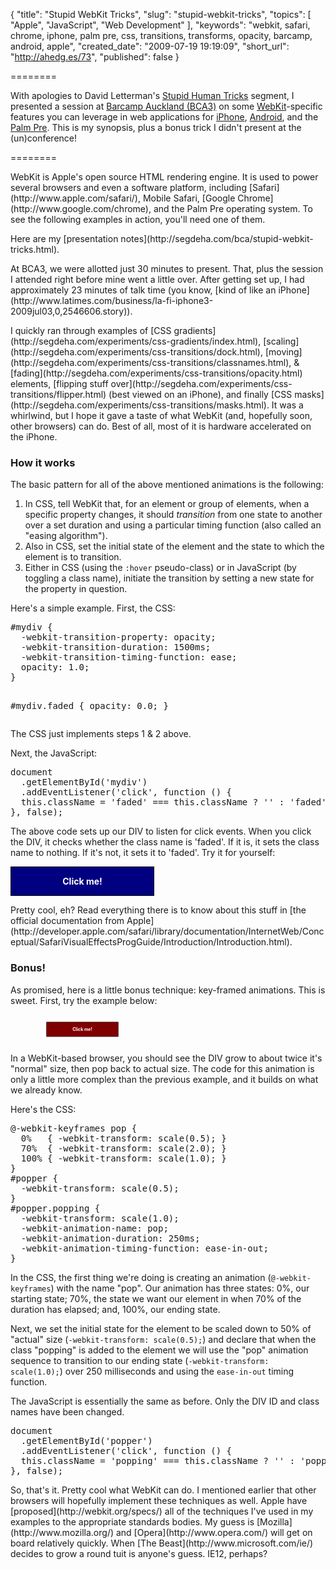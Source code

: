 {
  "title": "Stupid WebKit Tricks",
  "slug": "stupid-webkit-tricks",
  "topics": [
    "Apple",
    "JavaScript",
    "Web Development"
  ],
  "keywords": "webkit, safari, chrome, iphone, palm pre, css, transitions, transforms, opacity, barcamp, android, apple",
  "created_date": "2009-07-19 19:19:09",
  "short_url": "http://ahedg.es/73",
  "published": false
}

========

With apologies to David Letterman's [Stupid Human Tricks](http://www.youtube.com/watch?v=g-dE_TJfOVg) segment, I presented a session at [Barcamp Auckland (BCA3)](http://bca.geek.nz/) on some [WebKit](http://webkit.org/)-specific features you can leverage in web applications for [iPhone](http://www.apple.com/iphone/), [Android](http://www.android.com/), and the [Palm Pre](http://www.palm.com/us/products/phones/pre/). This is my synopsis, plus a bonus trick I didn't present at the (un)conference!

========

<p class="outdent">WebKit is Apple's open source HTML rendering engine. It is used to power several browsers and even a software platform, including [Safari](http://www.apple.com/safari/), Mobile Safari, [Google Chrome](http://www.google.com/chrome), and the Palm Pre operating system. To see the following examples in action, you'll need one of them.</p>
<p>Here are my [presentation notes](http://segdeha.com/bca/stupid-webkit-tricks.html).</p>
<p>At BCA3, we were allotted just 30 minutes to present. That, plus the session I attended right before mine went a little over. After getting set up, I had approximately 23 minutes of talk time (you know, [kind of like an iPhone](http://www.latimes.com/business/la-fi-iphone3-2009jul03,0,2546606.story)).</p>
<p>I quickly ran through examples of [CSS gradients](http://segdeha.com/experiments/css-gradients/index.html), [scaling](http://segdeha.com/experiments/css-transitions/dock.html), [moving](http://segdeha.com/experiments/css-transitions/classnames.html), & [fading](http://segdeha.com/experiments/css-transitions/opacity.html) elements, [flipping stuff over](http://segdeha.com/experiments/css-transitions/flipper.html) (best viewed on an iPhone), and finally [CSS masks](http://segdeha.com/experiments/css-transitions/masks.html). It was a whirlwind, but I hope it gave a taste of what WebKit (and, hopefully soon, other browsers) can do. Best of all, most of it is hardware accelerated on the iPhone.</p>
<h3>How it works</h3>
<p>The basic pattern for all of the above mentioned animations is the following:</p>
<ol>
<li>In CSS, tell WebKit that, for an element or group of elements, when a specific property changes, it should <em>transition</em> from one state to another over a set duration and using a particular timing function (also called an "easing algorithm").</li>
<li>Also in CSS, set the initial state of the element and the state to which the element is to transition.</li>
<li>Either in CSS (using the <code>:hover</code> pseudo-class) or in JavaScript (by toggling a class name), initiate the transition by setting a new state for the property in question.</li>
</ol>
<p>Here's a simple example. First, the CSS:</p>
<pre class="sh_css">
#mydiv {
  -webkit-transition-property: opacity;
  -webkit-transition-duration: 1500ms;
  -webkit-transition-timing-function: ease;
  opacity: 1.0;
}

#mydiv.faded {
  opacity: 0.0;
}
</pre>
<p>The CSS just implements steps 1 & 2 above.</p>
<p>Next, the JavaScript:</p>
<pre class="sh_javascript">
document
  .getElementById('mydiv')
  .addEventListener('click', function () {
  this.className = 'faded' === this.className ? '' : 'faded';
}, false);
</pre>
<p>The above code sets up our DIV to listen for click events. When you click the DIV, it checks whether the class name is 'faded'. If it is, it sets the class name to nothing. If it's not, it sets it to 'faded'. Try it for yourself:</p>
<style type="text/css">
#mydiv {
  -webkit-transition-property: opacity;
  -webkit-transition-duration: 1500ms;
  -webkit-transition-timing-function: ease;
  opacity: 1.0;
}

#mydiv.faded {
  opacity: 0.0;
}
</style>
<div style="border:solid 1px black;margin: 1em 0;padding: 1em;background: navy;color: white;font-weight: bold;width: 200px;text-align: center;" id="mydiv">Click me!</div>
<script type="text/javascript">
document
  .getElementById('mydiv')
  .addEventListener('click', function () {
  this.className = 'faded' === this.className ? '' : 'faded';
}, false);
</script>
<p>Pretty cool, eh? Read everything there is to know about this stuff in [the official documentation from Apple](http://developer.apple.com/safari/library/documentation/InternetWeb/Conceptual/SafariVisualEffectsProgGuide/Introduction/Introduction.html).</p>
<h3>Bonus!</h3>
<p>As promised, here is a little bonus technique: key-framed animations. This is sweet. First, try the example below:</p>
<style type="text/css">
@-webkit-keyframes pop {
  0%   { -webkit-transform: scale(0.5); }
  70%  { -webkit-transform: scale(2.0); }
  100% { -webkit-transform: scale(1.0); }
}
#popper {
  -webkit-transform: scale(0.5);
}
#popper.popping {
  -webkit-transform: scale(1.0);
  -webkit-animation-name: pop;
  -webkit-animation-duration: 250ms;
  -webkit-animation-timing-function: ease-in-out;
}
</style>
<div style="border:solid 1px black;margin: 1em 0;padding: 1em;background: maroon;color: white;font-weight: bold;width: 200px;text-align: center;" id="popper">Click me!</div>
<script type="text/javascript">
document
  .getElementById('popper')
  .addEventListener('click', function () {
  this.className = 'popping' === this.className ? '' : 'popping';
}, false);
</script>
<p>In a WebKit-based browser, you should see the DIV grow to about twice it's "normal" size, then pop back to actual size. The code for this animation is only a little more complex than the previous example, and it builds on what we already know.</p>
<p>Here's the CSS:</p>
<pre class="sh_css">
@-webkit-keyframes pop {
  0%   { -webkit-transform: scale(0.5); }
  70%  { -webkit-transform: scale(2.0); }
  100% { -webkit-transform: scale(1.0); }
}
#popper {
  -webkit-transform: scale(0.5);
}
#popper.popping {
  -webkit-transform: scale(1.0);
  -webkit-animation-name: pop;
  -webkit-animation-duration: 250ms;
  -webkit-animation-timing-function: ease-in-out;
}
</pre>
<p>In the CSS, the first thing we're doing is creating an animation (<code>@-webkit-keyframes</code>) with the name "pop". Our animation has three states: 0%, our starting state; 70%, the state we want our element in when 70% of the duration has elapsed; and, 100%, our ending state.</p>
<p>Next, we set the initial state for the element to be scaled down to 50% of "actual" size (<code>-webkit-transform: scale(0.5);</code>) and declare that when the class "popping" is added to the element we will use the "pop" animation sequence to transition to our ending state (<code>-webkit-transform: scale(1.0);</code>) over 250 milliseconds and using the <code>ease-in-out</code> timing function.</p>
<p>The JavaScript is essentially the same as before. Only the DIV ID and class names have been changed.</p>
<pre class="sh_javascript">
document
  .getElementById('popper')
  .addEventListener('click', function () {
  this.className = 'popping' === this.className ? '' : 'popping';
}, false);
</pre>
<p>So, that's it. Pretty cool what WebKit can do. I mentioned earlier that other browsers will hopefully implement these techniques as well. Apple have [proposed](http://webkit.org/specs/) all of the techniques I've used in my examples to the appropriate standards bodies. My guess is [Mozilla](http://www.mozilla.org/) and [Opera](http://www.opera.com/) will get on board relatively quickly. When [The Beast](http://www.microsoft.com/ie/) decides to grow a round tuit is anyone's guess. IE12, perhaps?</p>
